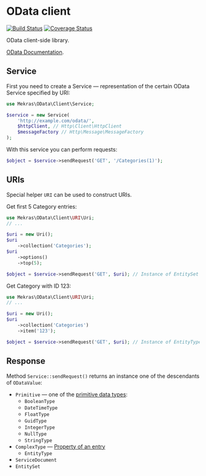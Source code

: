 # OData client

[![Build Status](https://travis-ci.org/mekras/odata-client.svg?branch=master)](https://travis-ci.org/mekras/odata-client)
[![Coverage Status](https://coveralls.io/repos/github/mekras/odata-client/badge.svg?branch=master)](https://coveralls.io/github/mekras/odata-client?branch=master)

OData client-side library.

[OData Documentation](http://www.odata.org/documentation/).

## Service

First you need to create a Service — representation of the certain OData Service specified by URI:

```php
use Mekras\OData\Client\Service;

$service = new Service(
    'http://example.com/odata/',
    $httpClient, // Http\Client\HttpClient
    $messageFactory // Http\Message\MessageFactory
);
```

With this service you can perform requests:

```php
$object = $service->sendRequest('GET', '/Categories(1)');
```

## URIs

Special helper `URI` can be used to construct URIs.

Get first 5 Category entries: 

```php
use Mekras\OData\Client\URI\Uri;
// ...

$uri = new Uri();
$uri
    ->collection('Categories');
$uri
    ->options()
    ->top(5);

$object = $service->sendRequest('GET', $uri); // Instance of EntitySet 
```

Get Category with ID 123: 

```php
use Mekras\OData\Client\URI\Uri;
// ...

$uri = new Uri();
$uri
    ->collection('Categories')
    ->item('123');

$object = $service->sendRequest('GET', $uri); // Instance of EntityType
```

## Response

Method `Service::sendRequest()` returns an instance one of the descendants of `ODataValue`:

* `Primitive` — one of the [primitive data types](http://www.odata.org/documentation/odata-version-2-0/overview/#AbstractTypeSystem):
    * `BooleanType`
    * `DateTimeType`
    * `FloatType`
    * `GuidType`
    * `IntegerType`
    * `NullType`
    * `StringType`
* `ComplexType` — [Property of an entry](http://www.odata.org/documentation/odata-version-2-0/overview/#EntityDataModel)
    * `EntityType`
* `ServiceDocument`
* `EntitySet`
